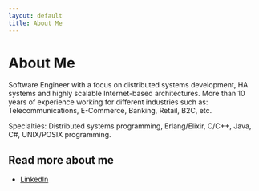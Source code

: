 ```yaml
---
layout: default
title: About Me
---
```


<div class="post">
	<h1 class="pageTitle">About Me</h1>
	<!--<img src="{{ '/assets/img/touring.jpg' | prepend: site.baseurl }}" alt="">-->
	<p class="intro">Software Engineer with a focus on distributed systems development, HA systems and highly scalable Internet-based architectures. More than 10 years of experience working for different industries such as: Telecommunications, E-Commerce, Banking, Retail, B2C, etc.</p>
	<p>Specialties: Distributed systems programming, Erlang/Elixir, C/C++, Java, C#, UNIX/POSIX programming.</p>
	<h2>Read more about me</h2>
	<ul>
		<li><a href="https://www.linkedin.com/in/cabolanos/">LinkedIn</a></li>
  </ul>
</div>
